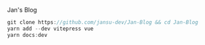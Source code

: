Jan's Blog

```js
git clone https://github.com/jansu-dev/Jan-Blog && cd Jan-Blog
yarn add --dev vitepress vue
yarn docs:dev
```